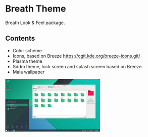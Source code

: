 Breath Theme
=============

Breath Look & Feel package.

## Contents

* Color scheme
* Icons, based on Breeze https://cgit.kde.org/breeze-icons.git/
* Plasma theme
* Sddm theme, lock screen and splash screen based on Breeze.
* Maia wallpaper

![Alt text](/lookandfeel/contents/previews/preview.png?raw=true)
